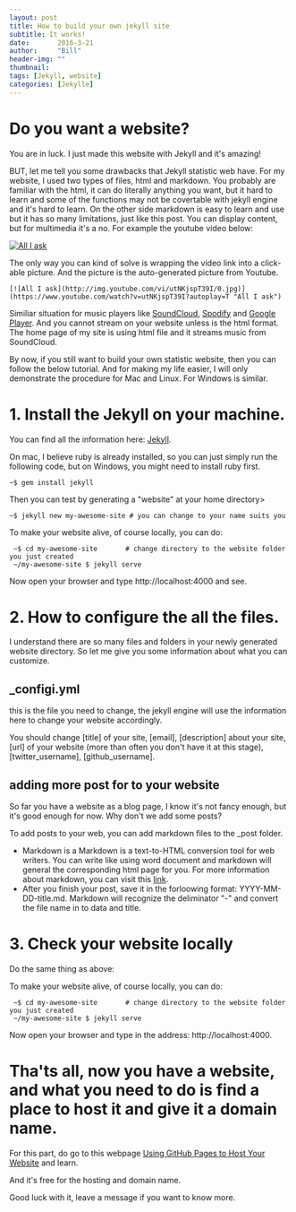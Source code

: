 ```yaml
---
layout: post
title: How to build your own jekyll site
subtitle: It works!
date:       2016-3-21
author:     "Bill"
header-img: ""
thumbnail: 
tags: [Jekyll, website]
categories: [Jekylle]
---
```


# Do you want a website?

You are in luck. I just made this website with Jekyll and it's amazing! 

BUT, let me tell you some drawbacks that Jekyll statistic web have. For my website, I used two types of files, html and markdown.
You probably are familiar with the html, it can do literally anything you want, but it hard to learn and some of the functions may not be covertable with jekyll engine and it's hard to learn.
On the other side markdown is easy to learn and use but it has so many limitations, just like this post. You can display content, but for multimedia it's a no. For example the youtube video below:  

[![All I ask](http://img.youtube.com/vi/utNKjspT39I/0.jpg)](https://www.youtube.com/watch?v=utNKjspT39I?autoplay=T "All I ask")

The only way you can kind of solve is wrapping the video link into a click-able picture. And the picture is the auto-generated picture from Youtube.

<pre><code>[![All I ask](http://img.youtube.com/vi/utNKjspT39I/0.jpg)](https://www.youtube.com/watch?v=utNKjspT39I?autoplay=T "All I ask")
</code></pre>

Similiar situation for music players like [SoundCloud](www.soundcloud.com), [Spodify](www.spodify.com) and [Google Player](www.google.com/play). And you cannot stream on your website unless is the html format. The home page of my site is using html file and it streams music from SoundCloud.

By now, if you still want to build your own statistic website, then you can follow the below tutorial. And for making my life easier, I will only demonstrate the procedure for Mac and Linux. For Windows is similar.

# 1. Install the Jekyll on your machine.
You can find all the information here: [Jekyll](http://jekyllrb.com). 

On mac, I believe ruby is already installed, so you can just simply run the following code, but on Windows, you might need to install ruby first.
<pre><code>~$ gem install jekyll
</code></pre>

Then you can test by generating a "website" at your home directory>
<pre><code>~$ jekyll new my-awesome-site # you can change to your name suits you
</code></pre>

To make your website alive, of course locally, you can do:
<pre><code> ~$ cd my-awesome-site       # change directory to the website folder you just created 
 ~/my-awesome-site $ jekyll serve
</code></pre>

Now open your browser and type http://localhost:4000 and see.

# 2. How to configure the all the files.
I understand there are so many files and folders in your newly generated website directory. So let me give you some information about what you can customize. 

## _configi.yml
this is the file you need to change, the jekyll engine will use the information here to change your website accordingly.

You should change [title] of your site, [email], [description] about your site, [url] of your website (more than often you don't have it at this stage), [twitter_username], [github_username].

## adding more post for to your website
So far you have a website as a blog page, I know it's not fancy enough, but it's good enough for now. Why don't we add some posts?

To add posts to your web, you can add markdown files to the _post folder.

   * Markdown is a Markdown is a text-to-HTML conversion tool for web writers. You can write like using word document and markdown will general the corresponding html page for you. 
   For more information about markdown, you can visit this [link](http://daringfireball.net/projects/markdown/).
   * After you finish your post, save it in the forloowing format: YYYY-MM-DD-title.md.
   Markdown will recognize the deliminator "-" and convert the file name in to data and title.

# 3. Check your website locally
  Do the same thing as above:
  
  To make your website alive, of course locally, you can do:
<pre><code> ~$ cd my-awesome-site       # change directory to the website folder you just created 
 ~/my-awesome-site $ jekyll serve
</code></pre>
  Now open your browser and type in the address: http://localhost:4000.



# Tha'ts all, now you have a website, and what you need to do is find a place to host it and give it a domain name.
For this part, do go to this webpage [Using GitHub Pages to Host Your Website](http://blog.teamtreehouse.com/using-github-pages-to-host-your-website) and learn.

And it's free for the hosting and domain name.

Good luck with it, leave a message if you want to know more.

  